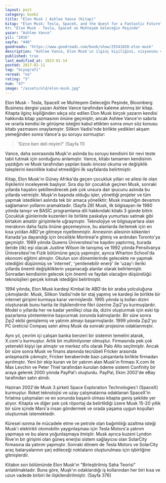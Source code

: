 ```yaml
---
layout: post
category: book2
title: "Elon Musk | Ashlee Vance (Kitap)"
kitap: "Elon Musk: Tesla, SpaceX, and the Quest for a Fantastic Future"
tr: "Elon Musk - Tesla, SpaceX ve Muhteşem Geleceğin Peşinde"
yazar: "Ashlee Vance"
yil: "2016"
sayfa: "446"
goodreads: "https://www.goodreads.com/book/show/25541028-elon-musk"
description: "Ashlee Vance, Elon Musk'ın ilginç kişiliğini, vizyonunu ve Tesla, SpaceX gibi girişimlerini anlatıyor."
published: true
last_modified_at: 2023-01-14
posted: 2017-02-11
tag: "biyografi"
reread: "no"
rating: "5"
num: "47"
image: "/assets/old/elon-musk.jpg"
---
```


Elon Musk - Tesla, SpaceX ve Muhteşem Geleceğin Peşinde, Bloomberg Business dergisi yazarı Ashlee Vance tarafından kaleme alınmış bir kitap. Kitapta ilginç kişiliğinden sıkça söz edilen Elon Musk birçok yazarın kendisi hakkında kitap yazmasının önüne geçmiştir; ancak Ashlee Vance'ın sabırla ve ısrarla kendisi ile görüşme isteğini kabul ettikten sonra onun söz konusu kitabı yazmasını onaylamıştır. Silikon Vadisi'nde birlikte yedikleri akşam yemeğinden sonra Vance'a şu soruyu sormuştur:

> 'Sizce ben deli miyim?' (Sayfa 11)

Vance, daha sonrasında Muşk'ın aslında bu soruyu kendisini bir nevi teste tabii tutmak için sorduğunu anlamıştır. Vance, kitabı tamamen kendisinin yazdığını ve Musk tarafından yapılan baskı öncesi okuma ve değişiklik taleplerini kesinlikle kabul etmediğini ilk sayfalarda belirtmiştir.

Kitap, Elon Musk'ın Güney Afrika'da geçen çocukluk yılları ve ailesi ile olan ilişkilerini inceleyerek başlıyor. Sıra dışı bir çocukluk geçiren Musk, sonraki yıllarda hayatını şekillendirecek pek çok unsura dair ipucunu aslında bu yıllarda vermiştir. Muşk'ın başında olduğu işler, yönettiği projeler ve tüm yapmak istedikleri aslında tek bir amaca yöneliktir; Musk insanlığın devamını sağlamanın yollarını aramaktadır. (Sayfa 28) Musk, ilk bilgisayarı ile 1980 yılında tanışır ve BASİC programlama dili hakkındaki kitabı 3 günde bitirir. Çocukluk günlerinde kuzenleri ile birlikte paskalya yumurtası satmak gibi birtakım amatör girişimlerle uğraşmıştır. Teknolojiye ve bilgisayarlara olan merakının daha fazla önüne geçemeyince, bu alanlarda ilerlemek için en kısa yoldan ABD'ye gitmeye niyetlenmiştir. Annesinin ailesinin kökenleri Kanada'ya dayandığı için öncelikle Montreal'e gitmiş ve ardından Toronto'ya geçmiştir. 1989 yılında Queens Üniversitesi'ne kaydını yaptırmış, burada ileride (ilk) eşi olacak Justine Wilson ile tanışmış ve 1992 yılında Pensilvanya Üniversitesi'ne Fizik bölümüne geçiş yapmıştır, ayrıca Wharton School'da ekonomi eğitimi almıştır. Okulun son dönemlerinde gelecekte ne yapmak istediğini düşünmüş ve 'internet', 'yenilenebilir enerji' ile 'uzay'ı ileriki yıllarda önemli değişikliklerin yaşanacağı alanlar olarak belirlemiştir. Sonradan kendisinin gelecek için önemli ve faydalı olacağını düşündüğü teknolojileri gerçek kılmak istediğini belirtmiştir.

1994 yılında, Elon Musk kardeşi Kimbal ile ABD'de bir araba yolculuğuna çıkmışlardır. Musk, Silikon Vadisi'nde bir staj yapmış ve kardeşi ile birlikte bir internet girişimi kurmaya karar vermişlerdir. 1995 yılında iş kolları dizini oluşturarak bunu harita ile ilişkilendirme fikri üzerine Zıp2'yu kurmuşlardır. Model o yıllarda her ne kadar yenilikçi olsa da, dizini oluşturmak için eski tip pazarlama yöntemlerine başvurmak zorunda kalmışlardır. Bir süre sonra Zıp2 ekibi genişlemiş ve yatırım almayı başarmışlardır. 1999 yılında Zıp2'yu PC üreticisi Compaq satın almış Musk da sonraki projesine odaklanmıştır.

Aynı yıl, çevrim içi çalışan banka benzeri bir sistemin temelini atarak, X.com'u kurmuştur. Artık bir multimilyoner olmuştur. Firmasında pek çok yetenekli kişiyi işe almıştır ve merkez ofis olarak Palo Alto seçilmiştir. Ancak bir süre sonra Musk ve finans alanında tecrübeli Fricker arasında anlaşmazlık çıkmıştır, Fricker beraberinde bazı çalışanlarla birlikte firmadan ayrılmıştır. Yeni bir ekip kuran ve bir yatırım alan Musk'ın firması X.com ile Max Levchin ve Peter Thiel tarafından kurulan ödeme sistemi Confinity bir araya gelerek 2000 yılında PayPal'ı oluşturdu. PayPal, Ekim 2002'de eBay tarafından satın alındı.

Haziran 2002'de Musk 3.şirketi Space Exploration Technologies'i (SpaceX) kurmuştur. Roket teknolojisi ve uzay çalışmalarına odaklanan SpaceX'in fırlatma çalışmaları ve en sonunda başarılı olması kitapta geniş şekilde yer alıyor. Kitapta ve diğer pek çok röportaj da belirtildiği üzere Musk 15-20 yıllık bir süre içinde Mars'a insan göndermek ve orada yaşama uygun koşulları oluşturmak istemektedir.

Küresel ısınma ile mücadele etme ve petrole olan bağımlılığı azaltma isteği Musk'ı elektrikli otomobilin yaygınlaşması için Tesla Motors'a yatırım yapmaya ve bu alana yoğunlaşmaya itmiştir. Musk ayrıca kuzeni Lyndon Rive'ın bir girişimi olan güneş enerjisi sistem sağlayıcısı olan SolarCity firmasına da yatırım yapmıştır. Sonraki dönem de Tesla Motors ve SolarCity araç bataryalarının şarj edileceği noktaların oluşturulması için işbirliğine gitmişlerdir.

Kitabın son bölümünde Elon Musk'ın "Birleştirilmiş Saha Teorisi" anlatılmaktadır. Buna göre, Muşk'ın odaklandığı iş kollarından her biri kısa ve uzun vadede birbiri ile ilişkilendirilmiştir. (Sayfa 376)
